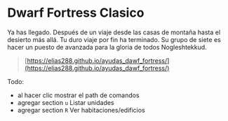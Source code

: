 # Dwarf Fortress Clasico

Ya has llegado. Después de un viaje desde las casas de montaña hasta el desierto más allá. Tu duro viaje por fin ha terminado. Su grupo de siete es hacer un puesto de avanzada para la gloria de todos Nogleshtekkud.

> [https://elias288.github.io/ayudas_dawf_fortress/](https://elias288.github.io/ayudas_dawf_fortress/)

Todo:

- al hacer clic mostrar el path de comandos
- agregar section `u` Listar unidades
- agregar section `R` Ver habitaciones/edificios

